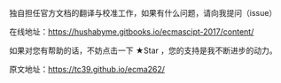 独自担任官方文档的翻译与校准工作，如果有什么问题，请向我提问（issue）
 
在线地址：https://hushabyme.gitbooks.io/ecmascipt-2017/content/

如果对您有帮助的话，不妨点击一下 ★Star ，您的支持是我不断进步的动力。
 
原文地址：https://tc39.github.io/ecma262/
 

